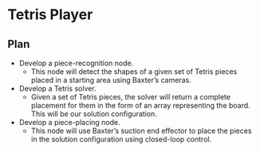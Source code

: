 # Tetris Player

## Plan
- Develop a piece-recognition node.
	- This node will detect the shapes of a given set of Tetris pieces placed in a starting area using Baxter’s cameras.
- Develop a Tetris solver.
	- Given a set of Tetris pieces, the solver will return a complete placement for them in the form of an array representing the board. This will be our solution configuration.
- Develop a piece-placing node.
	- This node will use Baxter’s suction end effector to place the pieces in the solution configuration using closed-loop control.